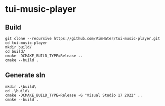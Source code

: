 # tui-music-player


## Build
```
git clone --recursive https://github.com/VimHater/tui-music-player.git
cd tui-music-player
mkdir build/
cd build/
cmake -DCMAKE_BUILD_TYPE=Release ..
cmake --build .
```

## Generate sln
```
mkdir .\build\
cd .\build\
cmake -DCMAKE_BUILD_TYPE=Release -G "Visual Studio 17 2022" ..
cmake --build .
```

